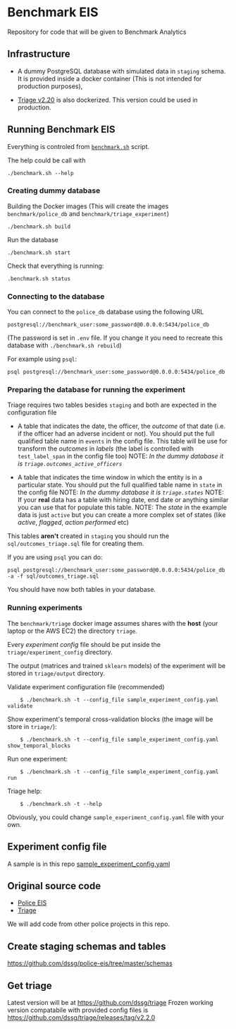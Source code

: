 # Benchmark EIS
Repository for code that will be given to Benchmark Analytics

## Infrastructure

- A dummy PostgreSQL database with simulated data in `staging` schema. It is provided inside a docker container (This is not intended for production purposes),

- [Triage v2.20](https://github.com/dssg/triage/releases/tag/v2.2.0) is also dockerized. This version could be used in production.

## Running Benchmark EIS

Everything is controled from [`benchmark.sh`](benchmark.sh) script.

The help could be call with

```
./benchmark.sh --help
```

### Creating dummy database

Building the Docker images (This will create the images `benchmark/police_db` and `benchmark/triage_experiment`)

```
./benchmark.sh build
```

Run the database

```
./benchmark.sh start
```

Check that everything is running:

```
.benchmark.sh status
```

### Connecting to the database

You can connect to the `police_db` database using the following URL

```
postgresql://benchmark_user:some_password@0.0.0.0:5434/police_db
```

(The password is set in `.env` file. If you change it you need to recreate this database with `./benchmark.sh rebuild`)

For example using `psql`:

```
psql postgresql://benchmark_user:some_password@0.0.0.0:5434/police_db
```

### Preparing the database for running the experiment

Triage requires two tables besides `staging` and both are expected in the configuration file

- A table that indicates the date, the officer, the *outcome* of that
date (i.e. if the officer had an adverse incident or not). You should
put the full qualified table name in `events` in the config file. This
table will be use for transform the *outcomes* in *labels* (the label
is controlled with `test_label_span` in the config file too)
  NOTE: *In the dummy database it is `triage.outcomes_active_officers`*
  
- A table that indicates the time window in which the entity is in a particular state. You should put the full qualified table name in `state` in the config file
  NOTE: *In the dummy database it is `triage.states`*
  NOTE: If your **real** data has a table with hiring date, end date or anything similar you can use that for populate this table.
  NOTE: The *state* in the example data is just `active` but you can
  create a more complex set of states (like *active*, *flagged*,
  *action performed* etc)
  
This tables **aren't** created in `staging` you should run the
`sql/outcomes_triage.sql` file for creating them.

If you are using `psql` you can do:

```
psql postgresql://benchmark_user:some_password@0.0.0.0:5434/police_db -a -f sql/outcomes_triage.sql
```

You should have now both tables in your database.

### Running experiments

The `benchmark/triage` docker image assumes shares with the **host** (your laptop or the AWS EC2) the directory `triage`. 

Every  *experiment config* file should be put inside the `triage/experiment_config` directory.

The output (matrices and trained `sklearn` models) of the experiment will be stored in `triage/output` directory.

   Validate experiment configuration file (recommended)
   
        $ ./benchmark.sh -t --config_file sample_experiment_config.yaml validate

   Show experiment's temporal cross-validation blocks (the image will be store in `triage/`):
   
        $ ./benchmark.sh -t --config_file sample_experiment_config.yaml show_temporal_blocks

   Run one experiment:
   
        $ ./benchmark.sh -t --config_file sample_experiment_config.yaml run

   Triage help:
   
        $ ./benchmark.sh -t --help

Obviously, you could change `sample_experiment_config.yaml` file with your own.


## Experiment config file 

A sample is in this repo [sample_experiment_config.yaml](triage/experiment_config/sample_experiment_config.yaml)

## Original source code

- [Police EIS](https://github.com/dssg/police-eis)
- [Triage](https://github.com/dssg/triage)

We will add code from other police projects in this repo.

## Create staging schemas and tables
https://github.com/dssg/police-eis/tree/master/schemas

## Get triage
Latest version will be at https://github.com/dssg/triage 
Frozen working version compatabile with provided config files is https://github.com/dssg/triage/releases/tag/v2.2.0

